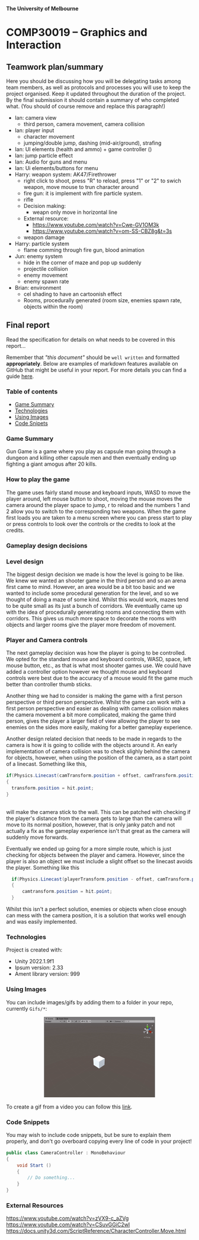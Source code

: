

**The University of Melbourne**
# COMP30019 – Graphics and Interaction

## Teamwork plan/summary

<!-- [[StartTeamworkPlan]] PLEASE LEAVE THIS LINE UNTOUCHED -->

<!-- Fill this section by Milestone 1 (see specification for details) -->

Here you should be discussing how you will be delegating tasks among team members, as well
as protocols and processes you will use to keep the project organised. Keep it updated 
throughout the duration of the project. By the final submission it should contain 
a summary of who completed what. (You should of course remove and replace this paragraph!)

- Ian: camera view
  - third person, camera movement, camera collision
- Ian: player input
  - character movement 
  - jumping/double jump, dashing (mid-air/ground), strafing
- Ian: UI elements (health and ammo) + game controller ()
- Ian: jump particle effect
- Ian: Audio for guns and menu
- Ian: Ui elements/buttons for menu 
- Harry: weapon system: AK47/Firethrower
  - right click to shoot, press "R" to reload, press "1" or "2" to swich weapon, move mouse to trun character around
  - fire gun: it is implement with fire particle system. 
  - rifle
  - Decision making:
    - weapn only move in horizontal line
  - External resource:
    - https://www.youtube.com/watch?v=Cwe-GV1OM3k
    - https://www.youtube.com/watch?v=om-SS-CBZ8g&t=3s
  - weapon damage
- Harry: particle system
  - flame comming through fire gun, blood animation
- Jun: enemy system
  - hide in the corner of maze and pop up suddenly
  - projectile collision
  - enemy movement
  - enemy spawn rate
- Brian: environment
  - cel shading to have an cartoonish effect
  - Rooms, procedurally generated (room size, enemies spawn rate, objects within the room)

<!-- [[EndTeamworkPlan]] PLEASE LEAVE THIS LINE UNTOUCHED -->

## Final report

Read the specification for details on what needs to be covered in this report... 

Remember that _"this document"_ should be `well written` and formatted **appropriately**. 
Below are examples of markdown features available on GitHub that might be useful in your report. 
For more details you can find a guide [here](https://docs.github.com/en/github/writing-on-github).

### Table of contents
* [Game Summary](#game-summary)
* [Technologies](#technologies)
* [Using Images](#using-images)
* [Code Snipets](#code-snippets)

### Game Summary
Gun Game is a game where you play as capsule man going through a dungeon and killing other capsule men and then eventually ending up fighting a giant amogus after 20 kills.

### How to play the game
The game uses fairly stand mouse and keyboard inputs, WASD to move the player around, left mouse button to shoot, moving the mouse moves the camera around the player space to jump, r to reload and the numbers 1 and 2 allow you to switch to the corresponding two weapons. When the game first loads you are taken to a menu screen where you can press start to play or press controls to look over the controls or the credits to look at the credits.

### Gameplay design decisions

### Level design
The biggest design decision we made is how the level is going to be like. We knew we wanted an shooter game in the third person and so an arena first came to mind. However, an area would be a bit too basic and we wanted to include some procedural generation for the level, and so we thought of doing a maze of some kind. Whilst this would work, mazes tend to be quite small as its just a bunch of corridors. We eventually came up with the idea of procedurally generating rooms and connecting them with corridors. This gives us much more space to decorate the rooms with objects and larger rooms give the player more freedom of movement.

### Player and Camera controls
The next gameplay decision was how the player is going to be controlled. We opted for the standard mouse and keyboard controls, WASD, space, left mouse button, etc., as that is what most shooter games use. We could have added a controller option however we thought mouse and keyboard controls were best due to the accuracy of a mouse would fit the game much better than controller thumb sticks.

Another thing we had to consider is making the game with a first person perspective or third person perspective. Whilst the game can work with a first person perspective and easier as dealing with camera collision makes the camera movement a bit more complicated, making the game third person, gives the player a larger field of view allowing the player to see enemies on the sides more easily, making for a better gameplay experience.

Another design related decision that needs to be made in regards to the camera is how it is going to collide with the objects around it. An early implementation of camera collision was to check slighly behind the camera for objects, however, when using the position of the camera, as a start point of a linecast. Something like this,
``` C#
if(Physics.Linecast(camTransform.position + offset, camTransform.position - offset, out var hit))
{
  transform.position = hit.point;
}
 
```
will make the camera stick to the wall. This can be patched with checking if the player's distance from the camera gets to large than the camera will move to its normal position, however, that is only janky patch and not actually a fix as the gameplay experience isn't that great as the camera will suddenly move forwards.

Eventually we ended up going for a more simple route, which is just checking for objects between the player and camera. However, since the player is also an object we must include a slight offset so the linecast avoids the player. Something like this
``` C#
  if(Physics.Linecast(playerTransform.position - offset, camTransform.position, out var hit))
  {
      camtransform.position = hit.point;
  }
```
Whilst this isn't a perfect solution, enemies or objects when close enough can mess with the camera position, it is a solution that works well enough and was easily implemented.

### Technologies
Project is created with:
* Unity 2022.1.9f1 
* Ipsum version: 2.33
* Ament library version: 999

### Using Images

You can include images/gifs by adding them to a folder in your repo, currently `Gifs/*`:

<p align="center">
  <img src="Gifs/sample.gif" width="300">
</p>

To create a gif from a video you can follow this [link](https://ezgif.com/video-to-gif/ezgif-6-55f4b3b086d4.mov).

### Code Snippets 

You may wish to include code snippets, but be sure to explain them properly, and don't go overboard copying
every line of code in your project!

```c#
public class CameraController : MonoBehaviour
{
    void Start ()
    {
        // Do something...
    }
}
```

### External Resources
https://www.youtube.com/watch?v=zVX9-c_aZVg
https://www.youtube.com/watch?v=CSuvGGiC2wI
https://docs.unity3d.com/ScriptReference/CharacterController.Move.html
